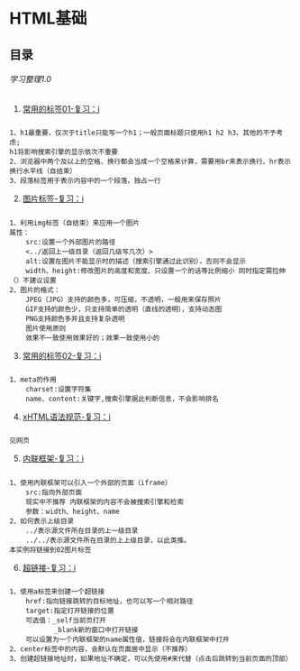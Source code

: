 # HTML基础
## 目录
###### 学习整理1.0
1. [常用的标签01-复习：i](https://echo002.github.io/HTML/01HTML%E5%9F%BA%E7%A1%80%E5%85%A5%E9%97%A8/demo01/demo01.html)
##### 
	1、h1最重要，仅次于title只能写一个h1；一般页面标题只使用h1 h2 h3、其他的不予考虑;
	h1将影响搜索引擎的显示依次不重要
	2、浏览器中两个及以上的空格、换行都会当成一个空格来计算，需要用br来表示换行、hr表示换行水平线（自结束）
	3、段落标签用于表示内容中的一个段落，独占一行
2. [图片标签-复习：i](https://echo002.github.io/HTML/01HTML%E5%9F%BA%E7%A1%80%E5%85%A5%E9%97%A8/demo02/demo02.html)
#####
	1、利用img标签（自结束）来应用一个图片
	属性：
		src:设置一个外部图片的路径
		<../返回上一级目录（返回几级写几次）>
		alt:设置在图片不能显示时的描述（搜索引擎通过此识别），否则不会显示
		width、height:修改图片的高度和宽度、只设置一个的话等比例缩小 同时指定需拉伸（）不建议设置
	2、图片的格式：
		JPEG（JPG）支持的颜色多，可压缩，不透明，一般用来保存照片
		GIF支持的颜色少，只支持简单的透明（直线的透明），支持动态图
		PNG支持颜色多并且支持复杂透明
		图片使用原则
		效果不一致使用效果好的；效果一致使用小的
3. [常用的标签02-复习：i](https://echo002.github.io/HTML/01HTML%E5%9F%BA%E7%A1%80%E5%85%A5%E9%97%A8/demo03/demo03.html)
#####	
	1、meta的作用
		charset:设置字符集
		name、content:关键字,搜索引擎据此判断信息，不会影响排名
4. [xHTML语法规范-复习：i](https://echo002.github.io/HTML/01HTML%E5%9F%BA%E7%A1%80%E5%85%A5%E9%97%A8/demo04/demo04.html)
#####
	见网页
5. [内联框架-复习：i](https://echo002.github.io/HTML/01HTML%E5%9F%BA%E7%A1%80%E5%85%A5%E9%97%A8/demo05/demo05.html)
#####	
	1、使用内联框架可以引入一个外部的页面（iframe）
		src:指向外部页面
		现实中不推荐 内联框架的内容不会被搜索引擎和检索
		参数：width、height、name
	2、如何表示上级目录 
		../表示源文件所在目录的上一级目录
		../../表示源文件所在目录的上上级目录，以此类推。
	本实例将链接到02图片标签
6. [超链接-复习：i](https://echo002.github.io/HTML/01HTML%E5%9F%BA%E7%A1%80%E5%85%A5%E9%97%A8/demo06/demo06.html)
#####
	1、使用a标签来创建一个超链接
		href:指向链接跳转的目标地址，也可以写一个相对路径
		target:指定打开链接的位置
		可选值：_self当前页打开
			   _blank新的窗口中打开链接
		可以设置为一个内联框架的name属性值，链接将会在内联框架中打开
	2、center标签中的内容，会默认在页面居中显示（不推荐）
	3、创建超链接地址时，如果地址不确定，可以先使用#来代替（点击后跳转到当前页面的顶部）